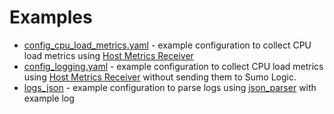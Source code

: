 # Examples

- [config_cpu_load_metrics.yaml](config_cpu_load_metrics.yaml) - example configuration to collect CPU load metrics using [Host Metrics Receiver][hostmetricsreceiver]
- [config_logging.yaml](config_logging.yaml) - example configuration to collect CPU load metrics using
  [Host Metrics Receiver][hostmetricsreceiver] without sending them to Sumo Logic.
- [logs_json](logs_json) - example configuration to parse logs using [json_parser][json_parser] with example log

[hostmetricsreceiver]: https://github.com/open-telemetry/opentelemetry-collector-contrib/tree/v0.52.0/receiver/hostmetricsreceiver
[json_parser]: https://github.com/open-telemetry/opentelemetry-log-collection/blob/main/docs/operators/json_parser.md
